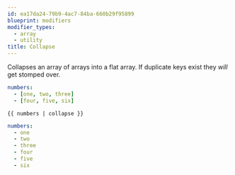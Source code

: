 ```yaml
---
id: ea17da24-79b9-4ac7-84ba-660b29f95899
blueprint: modifiers
modifier_types:
  - array
  - utility
title: Collapse
---
```

Collapses an array of arrays into a flat array. If duplicate keys exist they *will* get stomped over.

```yaml
numbers:
  - [one, two, three]
  - [four, five, six]
```

```
{{ numbers | collapse }}
```

```yaml
numbers:
  - one
  - two
  - three
  - four
  - five
  - six
```
